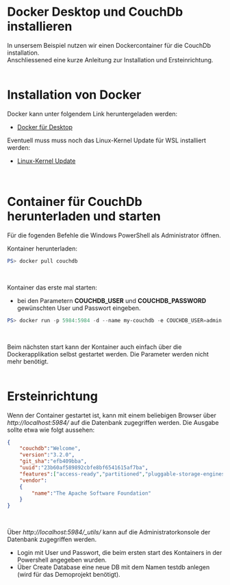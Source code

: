 # Docker Desktop und CouchDb installieren #
In unsersem Beispiel nutzen wir einen Dockercontainer für die CouchDb installation. <br>
Anschliessened eine kurze Anleitung zur Installation und Ersteinrichtung.
<br>
<br>

# Installation von Docker #
Docker kann unter folgendem Link heruntergeladen werden:
- [Docker für Desktop](https://www.docker.com/get-started) <br>

Eventuell muss muss noch das Linux-Kernel Update für WSL installiert werden:
- [Linux-Kernel Update](https://docs.microsoft.com/de-ch/windows/wsl/install-manual#step-4---download-the-linux-kernel-update-package)
<br>

# Container für CouchDb herunterladen und starten #
Für die fogenden Befehle die Windows PowerShell als Administrator öffnen.

Kontainer herunterladen:
```powershell
PS> docker pull couchdb
```
<br>

Kontainer das erste mal starten:
- bei den Parametern **COUCHDB_USER** und **COUCHDB_PASSWORD** gewünschten User und Passwort eingeben.
```powershell
PS> docker run -p 5984:5984 -d --name my-couchdb -e COUCHDB_USER=admin -e COUCHDB_PASSWORD=admin couchdb:latest
```
<br>

Beim nächsten start kann der Kontainer auch einfach über die Dockerapplikation selbst gestartet werden. Die Parameter werden nicht mehr benötigt.
<br>
<br>

# Ersteinrichtung #
Wenn der Container gestartet ist, kann mit einem beliebigen Browser über *http://localhost:5984/* auf die Datenbank zugegriffen werden. Die Ausgabe sollte etwa wie folgt aussehen:

```json
{
    "couchdb":"Welcome",
    "version":"3.2.0",
    "git_sha":"efb409bba",
    "uuid":"23b60af589892cbfe8bf6541615af7ba",
    "features":["access-ready","partitioned","pluggable-storage-engines","reshard","scheduler"],
    "vendor":
    {
        "name":"The Apache Software Foundation"
    }
}
```
<br>

Über *http://localhost:5984/_utils/* kann auf die Administratorkonsole der Datenbank zugegriffen werden.
- Login mit User und Passwort, die beim ersten start des Kontainers in der Powershell angegeben wurden.
- Über Create Database eine neue DB mit dem Namen testdb anlegen (wird für das Demoprojekt benötigt).
